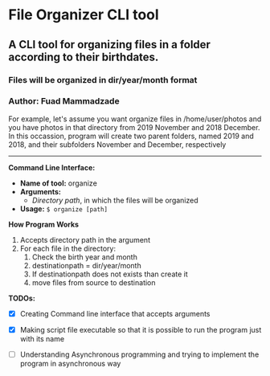 # File Organizer CLI tool
## A CLI tool for organizing files in a folder according to their birthdates.
### Files will be organized in dir/year/month format
### Author: Fuad Mammadzade

For example, let's assume you want organize files in /home/user/photos and you have photos in that directory from 2019 November and 2018 December. In this occassion, program will create two parent folders, named 2019 and 2018, and their subfolders November and December, respectively      
****
**Command Line Interface:** 
* **Name of tool:** organize
* **Arguments:** 
    * *Directory path*, in which the files will be organized
* **Usage:** `$ organize [path]`

**How Program Works**
1. Accepts directory path in the argument
2. For each file in the directory:
    1. Check the birth year and month
    2. destinationpath = dir/year/month
    3. If destinationpath does not exists than create it
    4. move files from source to destination        
    

**TODOs:**
- [x] Creating Command line interface that accepts arguments
- [x] Making script file executable so that it is possible to run the program just with its name
- [ ] Understanding Asynchronous programming and trying to implement the program in asynchronous way

    

